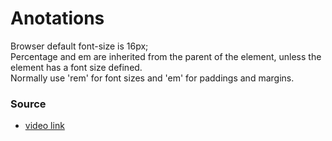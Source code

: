 
# Anotations
Browser default font-size is 16px;  
Percentage and em are inherited from the parent of the element, unless the element has a font size defined.  
Normally use 'rem' for font sizes and 'em' for paddings and margins.

### Source
* [video link](https://www.youtube.com/watch?v=srvUrASNj0s&list=WL&index=24&t=708s)